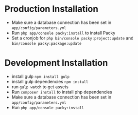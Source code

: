 Production Installation
=====

- Make sure a database connection has been set in `app/config/parameters.yml`
- Run `php app/console packy:install` to install Packy
- Set a cronjob for `php bin/console packy:project:update` and `bin/console packy:package:update`

Development Installation
=====

- install gulp `npm install gulp`
- install gulp dependencies `npm install `
- run `gulp watch` to get assets
- Run `composer install` to install php dependencies
- Make sure a database connection has been set in `app/config/parameters.yml`
- Run `php app/console packy:install`
